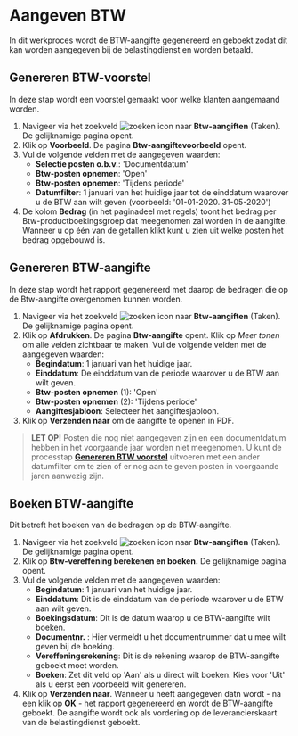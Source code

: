 # Aangeven BTW

In dit werkproces wordt de BTW-aangifte gegenereerd en geboekt zodat dit kan worden aangegeven bij de belastingdienst en worden betaald.

## Genereren BTW-voorstel

In deze stap wordt een voorstel gemaakt voor welke klanten aangemaand worden.

1. Navigeer via het zoekveld ![zoeken icon](/assets/images/zoeken.png "zoeken icon") naar **Btw-aangiften** (Taken). De gelijknamige pagina opent.
2. Klik op **Voorbeeld**. De pagina **Btw-aangiftevoorbeeld** opent.
3. Vul de volgende velden met de aangegeven waarden:
	- **Selectie posten o.b.v.**: 'Documentdatum'
	- **Btw-posten opnemen**: 'Open'
	- **Btw-posten opnemen**: 'Tijdens periode'
	- **Datumfilter**: 1 januari van het huidige jaar tot de einddatum waarover u de BTW aan wilt geven (voorbeeld: '01-01-2020..31-05-2020')
4. De kolom **Bedrag** (in het paginadeel met regels) toont het bedrag per Btw-productboekingsgroep dat meegenomen zal worden in de aangifte. Wanneer u op één van de getallen klikt kunt u zien uit welke posten het bedrag opgebouwd is.

## Genereren BTW-aangifte

In deze stap wordt het rapport gegenereerd met daarop de bedragen die op de Btw-aangifte overgenomen kunnen worden.

1. Navigeer via het zoekveld ![zoeken icon](/assets/images/zoeken.png "zoeken icon") naar **Btw-aangiften** (Taken). De gelijknamige pagina opent.
2. Klik op **Afdrukken**. De pagina **Btw-aangifte** opent. Klik op *Meer tonen* om alle velden zichtbaar te maken. Vul de volgende velden met de aangegeven waarden:
	- **Begindatum**: 1 januari van het huidige jaar.
	- **Einddatum**: De einddatum van de periode waarover u de BTW aan wilt geven.
	- **Btw-posten opnemen** (1): 'Open'
	- **Btw-posten opnemen** (2): 'Tijdens periode'
	- **Aangiftesjabloon**: Selecteer het aangiftesjabloon.
3. Klik op **Verzenden naar** om de aangifte te openen in PDF.

>**LET OP!** Posten die nog niet aangegeven zijn en een documentdatum hebben in het voorgaande jaar worden niet meegenomen. U kunt de processtap **[Genereren BTW voorstel](#genereren-btw-voorstel)** uitvoeren met een ander datumfilter om te zien of er nog aan te geven posten in voorgaande jaren aanwezig zijn.

## Boeken BTW-aangifte

Dit betreft het boeken van de bedragen op de BTW-aangifte.

1. Navigeer via het zoekveld ![zoeken icon](/assets/images/zoeken.png "zoeken icon") naar **Btw-aangiften** (Taken). De gelijknamige pagina opent.
2. Klik op **Btw-vereffening berekenen en boeken.** De gelijknamige pagina opent.
3. Vul de volgende velden met de aangegeven waarden:
    - **Begindatum**: 1 januari van het huidige jaar.
    - **Einddatum**: Dit is de einddatum van de periode waarover u de BTW aan wilt geven.
    - **Boekingsdatum**: Dit is de datum waarop u de BTW-aangifte wilt boeken.
    - **Documentnr.** : Hier vermeldt u het documentnummer dat u mee wilt geven bij de boeking.
    - **Vereffeningsrekening**: Dit is de rekening waarop de BTW-aangifte geboekt moet worden.
    - **Boeken**: Zet dit veld op 'Aan' als u direct wilt boeken.  Kies voor 'Uit' als u eerst een voorbeeld wilt genereren.
4. Klik op **Verzenden naar**. Wanneer u heeft aangegeven datn wordt - na een klik op **OK** - het rapport gegenereerd en wordt de BTW-aangifte geboekt. De aangifte wordt ook als vordering op de leverancierskaart van de belastingdienst geboekt.
